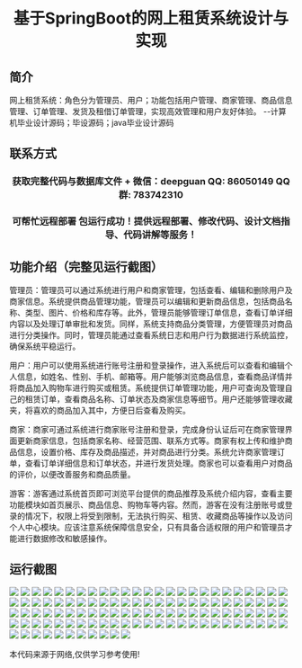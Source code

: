<p><h1 align="center">基于SpringBoot的网上租赁系统设计与实现</h1></p>

## 简介
网上租赁系统：角色分为管理员、用户；功能包括用户管理、商家管理、商品信息管理、订单管理、发货及租借订单管理，实现高效管理和用户友好体验。    --计算机毕业设计源码；毕设源码；java毕业设计源码


## 联系方式
<p><h3 align="center">获取完整代码与数据库文件 + 微信：deepguan QQ: 86050149 QQ群: 783742310</h3></p>
<p><h3 align="center">可帮忙远程部署 包运行成功！提供远程部署、修改代码、设计文档指导、代码讲解等服务！</h3></p>

## 功能介绍（完整见运行截图）
管理员：管理员可以通过系统进行用户和商家管理，包括查看、编辑和删除用户及商家信息。系统提供商品管理功能，管理员可以编辑和更新商品信息，包括商品名称、类型、图片、价格和库存等。此外，管理员能够管理订单信息，查看订单详细内容以及处理订单审批和发货。同样，系统支持商品分类管理，方便管理员对商品进行分类操作。同时，管理员能通过查看系统日志和用户行为数据进行系统监控，确保系统平稳运行。

用户：用户可以使用系统进行账号注册和登录操作，进入系统后可以查看和编辑个人信息，如姓名、性别、手机、邮箱等。用户能够浏览商品信息，查看商品详情并将商品加入购物车进行购买或租赁。系统提供订单管理功能，用户可查询及管理自己的租赁订单，查看商品名称、订单状态及商家信息等细节。用户还能够管理收藏夹，将喜欢的商品加入其中，方便日后查看及购买。

商家：商家可通过系统进行商家账号注册和登录，完成身份认证后可在商家管理界面更新商家信息，包括商家名称、经营范围、联系方式等。商家有权上传和维护商品信息，设置价格、库存及商品描述，并对商品进行分类。系统允许商家管理订单，查看订单详细信息和订单状态，并进行发货处理。商家也可以查看用户对商品的评价，以便改善服务和商品质量。

游客：游客通过系统首页即可浏览平台提供的商品推荐及系统介绍内容，查看主要功能模块如首页展示、商品信息、购物车等内容。然而，游客在没有注册账号或登录的情况下，权限上将受到限制，无法执行购买、租赁、收藏商品等操作以及访问个人中心模块。应该注意系统保障信息安全，只有具备合适权限的用户和管理员才能进行数据修改和敏感操作。


## 运行截图
![](https://bs-1329754181.cos.ap-shanghai.myqcloud.com/spring/OnlineRentalSystemDesignAndImplementation/img/001.jpg)
![](https://bs-1329754181.cos.ap-shanghai.myqcloud.com/spring/OnlineRentalSystemDesignAndImplementation/img/002.jpg)
![](https://bs-1329754181.cos.ap-shanghai.myqcloud.com/spring/OnlineRentalSystemDesignAndImplementation/img/003.jpg)
![](https://bs-1329754181.cos.ap-shanghai.myqcloud.com/spring/OnlineRentalSystemDesignAndImplementation/img/004.jpg)
![](https://bs-1329754181.cos.ap-shanghai.myqcloud.com/spring/OnlineRentalSystemDesignAndImplementation/img/005.jpg)
![](https://bs-1329754181.cos.ap-shanghai.myqcloud.com/spring/OnlineRentalSystemDesignAndImplementation/img/006.jpg)
![](https://bs-1329754181.cos.ap-shanghai.myqcloud.com/spring/OnlineRentalSystemDesignAndImplementation/img/007.jpg)
![](https://bs-1329754181.cos.ap-shanghai.myqcloud.com/spring/OnlineRentalSystemDesignAndImplementation/img/008.jpg)
![](https://bs-1329754181.cos.ap-shanghai.myqcloud.com/spring/OnlineRentalSystemDesignAndImplementation/img/009.jpg)
![](https://bs-1329754181.cos.ap-shanghai.myqcloud.com/spring/OnlineRentalSystemDesignAndImplementation/img/010.jpg)
![](https://bs-1329754181.cos.ap-shanghai.myqcloud.com/spring/OnlineRentalSystemDesignAndImplementation/img/011.jpg)
![](https://bs-1329754181.cos.ap-shanghai.myqcloud.com/spring/OnlineRentalSystemDesignAndImplementation/img/012.jpg)
![](https://bs-1329754181.cos.ap-shanghai.myqcloud.com/spring/OnlineRentalSystemDesignAndImplementation/img/013.jpg)
![](https://bs-1329754181.cos.ap-shanghai.myqcloud.com/spring/OnlineRentalSystemDesignAndImplementation/img/014.jpg)
![](https://bs-1329754181.cos.ap-shanghai.myqcloud.com/spring/OnlineRentalSystemDesignAndImplementation/img/015.jpg)
![](https://bs-1329754181.cos.ap-shanghai.myqcloud.com/spring/OnlineRentalSystemDesignAndImplementation/img/016.jpg)
![](https://bs-1329754181.cos.ap-shanghai.myqcloud.com/spring/OnlineRentalSystemDesignAndImplementation/img/017.jpg)
![](https://bs-1329754181.cos.ap-shanghai.myqcloud.com/spring/OnlineRentalSystemDesignAndImplementation/img/018.jpg)
![](https://bs-1329754181.cos.ap-shanghai.myqcloud.com/spring/OnlineRentalSystemDesignAndImplementation/img/019.jpg)
![](https://bs-1329754181.cos.ap-shanghai.myqcloud.com/spring/OnlineRentalSystemDesignAndImplementation/img/020.jpg)
![](https://bs-1329754181.cos.ap-shanghai.myqcloud.com/spring/OnlineRentalSystemDesignAndImplementation/img/021.jpg)
![](https://bs-1329754181.cos.ap-shanghai.myqcloud.com/spring/OnlineRentalSystemDesignAndImplementation/img/022.jpg)
![](https://bs-1329754181.cos.ap-shanghai.myqcloud.com/spring/OnlineRentalSystemDesignAndImplementation/img/023.jpg)
![](https://bs-1329754181.cos.ap-shanghai.myqcloud.com/spring/OnlineRentalSystemDesignAndImplementation/img/024.jpg)
![](https://bs-1329754181.cos.ap-shanghai.myqcloud.com/spring/OnlineRentalSystemDesignAndImplementation/img/025.jpg)
![](https://bs-1329754181.cos.ap-shanghai.myqcloud.com/spring/OnlineRentalSystemDesignAndImplementation/img/026.jpg)
![](https://bs-1329754181.cos.ap-shanghai.myqcloud.com/spring/OnlineRentalSystemDesignAndImplementation/img/027.jpg)
![](https://bs-1329754181.cos.ap-shanghai.myqcloud.com/spring/OnlineRentalSystemDesignAndImplementation/img/028.jpg)
![](https://bs-1329754181.cos.ap-shanghai.myqcloud.com/spring/OnlineRentalSystemDesignAndImplementation/img/029.jpg)
![](https://bs-1329754181.cos.ap-shanghai.myqcloud.com/spring/OnlineRentalSystemDesignAndImplementation/img/030.jpg)
![](https://bs-1329754181.cos.ap-shanghai.myqcloud.com/spring/OnlineRentalSystemDesignAndImplementation/img/031.jpg)
![](https://bs-1329754181.cos.ap-shanghai.myqcloud.com/spring/OnlineRentalSystemDesignAndImplementation/img/032.jpg)
![](https://bs-1329754181.cos.ap-shanghai.myqcloud.com/spring/OnlineRentalSystemDesignAndImplementation/img/033.jpg)
![](https://bs-1329754181.cos.ap-shanghai.myqcloud.com/spring/OnlineRentalSystemDesignAndImplementation/img/034.jpg)
![](https://bs-1329754181.cos.ap-shanghai.myqcloud.com/spring/OnlineRentalSystemDesignAndImplementation/img/035.jpg)
![](https://bs-1329754181.cos.ap-shanghai.myqcloud.com/spring/OnlineRentalSystemDesignAndImplementation/img/036.jpg)
![](https://bs-1329754181.cos.ap-shanghai.myqcloud.com/spring/OnlineRentalSystemDesignAndImplementation/img/037.jpg)
![](https://bs-1329754181.cos.ap-shanghai.myqcloud.com/spring/OnlineRentalSystemDesignAndImplementation/img/038.jpg)
![](https://bs-1329754181.cos.ap-shanghai.myqcloud.com/spring/OnlineRentalSystemDesignAndImplementation/img/039.jpg)
![](https://bs-1329754181.cos.ap-shanghai.myqcloud.com/spring/OnlineRentalSystemDesignAndImplementation/img/040.jpg)
![](https://bs-1329754181.cos.ap-shanghai.myqcloud.com/spring/OnlineRentalSystemDesignAndImplementation/img/041.jpg)
![](https://bs-1329754181.cos.ap-shanghai.myqcloud.com/spring/OnlineRentalSystemDesignAndImplementation/img/042.jpg)
![](https://bs-1329754181.cos.ap-shanghai.myqcloud.com/spring/OnlineRentalSystemDesignAndImplementation/img/043.jpg)
![](https://bs-1329754181.cos.ap-shanghai.myqcloud.com/spring/OnlineRentalSystemDesignAndImplementation/img/044.jpg)
![](https://bs-1329754181.cos.ap-shanghai.myqcloud.com/spring/OnlineRentalSystemDesignAndImplementation/img/045.jpg)
![](https://bs-1329754181.cos.ap-shanghai.myqcloud.com/spring/OnlineRentalSystemDesignAndImplementation/img/046.jpg)
![](https://bs-1329754181.cos.ap-shanghai.myqcloud.com/spring/OnlineRentalSystemDesignAndImplementation/img/047.jpg)
![](https://bs-1329754181.cos.ap-shanghai.myqcloud.com/spring/OnlineRentalSystemDesignAndImplementation/img/048.jpg)
![](https://bs-1329754181.cos.ap-shanghai.myqcloud.com/spring/OnlineRentalSystemDesignAndImplementation/img/049.jpg)
![](https://bs-1329754181.cos.ap-shanghai.myqcloud.com/spring/OnlineRentalSystemDesignAndImplementation/img/050.jpg)
![](https://bs-1329754181.cos.ap-shanghai.myqcloud.com/spring/OnlineRentalSystemDesignAndImplementation/img/051.jpg)
![](https://bs-1329754181.cos.ap-shanghai.myqcloud.com/spring/OnlineRentalSystemDesignAndImplementation/img/052.jpg)
![](https://bs-1329754181.cos.ap-shanghai.myqcloud.com/spring/OnlineRentalSystemDesignAndImplementation/img/053.jpg)
![](https://bs-1329754181.cos.ap-shanghai.myqcloud.com/spring/OnlineRentalSystemDesignAndImplementation/img/054.jpg)
![](https://bs-1329754181.cos.ap-shanghai.myqcloud.com/spring/OnlineRentalSystemDesignAndImplementation/img/055.jpg)
![](https://bs-1329754181.cos.ap-shanghai.myqcloud.com/spring/OnlineRentalSystemDesignAndImplementation/img/056.jpg)
![](https://bs-1329754181.cos.ap-shanghai.myqcloud.com/spring/OnlineRentalSystemDesignAndImplementation/img/057.jpg)
![](https://bs-1329754181.cos.ap-shanghai.myqcloud.com/spring/OnlineRentalSystemDesignAndImplementation/img/058.jpg)
![](https://bs-1329754181.cos.ap-shanghai.myqcloud.com/spring/OnlineRentalSystemDesignAndImplementation/img/059.jpg)
![](https://bs-1329754181.cos.ap-shanghai.myqcloud.com/spring/OnlineRentalSystemDesignAndImplementation/img/060.jpg)
![](https://bs-1329754181.cos.ap-shanghai.myqcloud.com/spring/OnlineRentalSystemDesignAndImplementation/img/061.jpg)
![](https://bs-1329754181.cos.ap-shanghai.myqcloud.com/spring/OnlineRentalSystemDesignAndImplementation/img/062.jpg)
![](https://bs-1329754181.cos.ap-shanghai.myqcloud.com/spring/OnlineRentalSystemDesignAndImplementation/img/063.jpg)
![](https://bs-1329754181.cos.ap-shanghai.myqcloud.com/spring/OnlineRentalSystemDesignAndImplementation/img/064.jpg)
![](https://bs-1329754181.cos.ap-shanghai.myqcloud.com/spring/OnlineRentalSystemDesignAndImplementation/img/065.jpg)
![](https://bs-1329754181.cos.ap-shanghai.myqcloud.com/spring/OnlineRentalSystemDesignAndImplementation/img/066.jpg)
![](https://bs-1329754181.cos.ap-shanghai.myqcloud.com/spring/OnlineRentalSystemDesignAndImplementation/img/067.jpg)
![](https://bs-1329754181.cos.ap-shanghai.myqcloud.com/spring/OnlineRentalSystemDesignAndImplementation/img/068.jpg)
![](https://bs-1329754181.cos.ap-shanghai.myqcloud.com/spring/OnlineRentalSystemDesignAndImplementation/img/069.jpg)
![](https://bs-1329754181.cos.ap-shanghai.myqcloud.com/spring/OnlineRentalSystemDesignAndImplementation/img/070.jpg)
![](https://bs-1329754181.cos.ap-shanghai.myqcloud.com/spring/OnlineRentalSystemDesignAndImplementation/img/071.jpg)
![](https://bs-1329754181.cos.ap-shanghai.myqcloud.com/spring/OnlineRentalSystemDesignAndImplementation/img/072.jpg)
![](https://bs-1329754181.cos.ap-shanghai.myqcloud.com/spring/OnlineRentalSystemDesignAndImplementation/img/073.jpg)
![](https://bs-1329754181.cos.ap-shanghai.myqcloud.com/spring/OnlineRentalSystemDesignAndImplementation/img/074.jpg)
![](https://bs-1329754181.cos.ap-shanghai.myqcloud.com/spring/OnlineRentalSystemDesignAndImplementation/img/075.jpg)
![](https://bs-1329754181.cos.ap-shanghai.myqcloud.com/spring/OnlineRentalSystemDesignAndImplementation/img/076.jpg)
![](https://bs-1329754181.cos.ap-shanghai.myqcloud.com/spring/OnlineRentalSystemDesignAndImplementation/img/077.jpg)
![](https://bs-1329754181.cos.ap-shanghai.myqcloud.com/spring/OnlineRentalSystemDesignAndImplementation/img/078.jpg)
![](https://bs-1329754181.cos.ap-shanghai.myqcloud.com/spring/OnlineRentalSystemDesignAndImplementation/img/079.jpg)
![](https://bs-1329754181.cos.ap-shanghai.myqcloud.com/spring/OnlineRentalSystemDesignAndImplementation/img/080.jpg)
![](https://bs-1329754181.cos.ap-shanghai.myqcloud.com/spring/OnlineRentalSystemDesignAndImplementation/img/081.jpg)
![](https://bs-1329754181.cos.ap-shanghai.myqcloud.com/spring/OnlineRentalSystemDesignAndImplementation/img/082.jpg)
![](https://bs-1329754181.cos.ap-shanghai.myqcloud.com/spring/OnlineRentalSystemDesignAndImplementation/img/083.jpg)
![](https://bs-1329754181.cos.ap-shanghai.myqcloud.com/spring/OnlineRentalSystemDesignAndImplementation/img/084.jpg)
![](https://bs-1329754181.cos.ap-shanghai.myqcloud.com/spring/OnlineRentalSystemDesignAndImplementation/img/085.jpg)
![](https://bs-1329754181.cos.ap-shanghai.myqcloud.com/spring/OnlineRentalSystemDesignAndImplementation/img/086.jpg)
![](https://bs-1329754181.cos.ap-shanghai.myqcloud.com/spring/OnlineRentalSystemDesignAndImplementation/img/087.jpg)
![](https://bs-1329754181.cos.ap-shanghai.myqcloud.com/spring/OnlineRentalSystemDesignAndImplementation/img/088.jpg)
![](https://bs-1329754181.cos.ap-shanghai.myqcloud.com/spring/OnlineRentalSystemDesignAndImplementation/img/089.jpg)
![](https://bs-1329754181.cos.ap-shanghai.myqcloud.com/spring/OnlineRentalSystemDesignAndImplementation/img/090.jpg)
![](https://bs-1329754181.cos.ap-shanghai.myqcloud.com/spring/OnlineRentalSystemDesignAndImplementation/img/091.jpg)
![](https://bs-1329754181.cos.ap-shanghai.myqcloud.com/spring/OnlineRentalSystemDesignAndImplementation/img/092.jpg)
![](https://bs-1329754181.cos.ap-shanghai.myqcloud.com/spring/OnlineRentalSystemDesignAndImplementation/img/093.jpg)
![](https://bs-1329754181.cos.ap-shanghai.myqcloud.com/spring/OnlineRentalSystemDesignAndImplementation/img/094.jpg)
![](https://bs-1329754181.cos.ap-shanghai.myqcloud.com/spring/OnlineRentalSystemDesignAndImplementation/img/095.jpg)
![](https://bs-1329754181.cos.ap-shanghai.myqcloud.com/spring/OnlineRentalSystemDesignAndImplementation/img/096.jpg)
![](https://bs-1329754181.cos.ap-shanghai.myqcloud.com/spring/OnlineRentalSystemDesignAndImplementation/img/097.jpg)
![](https://bs-1329754181.cos.ap-shanghai.myqcloud.com/spring/OnlineRentalSystemDesignAndImplementation/img/098.jpg)
![](https://bs-1329754181.cos.ap-shanghai.myqcloud.com/spring/OnlineRentalSystemDesignAndImplementation/img/099.jpg)
![](https://bs-1329754181.cos.ap-shanghai.myqcloud.com/spring/OnlineRentalSystemDesignAndImplementation/img/100.jpg)
![](https://bs-1329754181.cos.ap-shanghai.myqcloud.com/spring/OnlineRentalSystemDesignAndImplementation/img/101.jpg)
![](https://bs-1329754181.cos.ap-shanghai.myqcloud.com/spring/OnlineRentalSystemDesignAndImplementation/img/102.jpg)
![](https://bs-1329754181.cos.ap-shanghai.myqcloud.com/spring/OnlineRentalSystemDesignAndImplementation/img/103.jpg)
![](https://bs-1329754181.cos.ap-shanghai.myqcloud.com/spring/OnlineRentalSystemDesignAndImplementation/img/104.jpg)
![](https://bs-1329754181.cos.ap-shanghai.myqcloud.com/spring/OnlineRentalSystemDesignAndImplementation/img/105.jpg)
![](https://bs-1329754181.cos.ap-shanghai.myqcloud.com/spring/OnlineRentalSystemDesignAndImplementation/img/106.jpg)
![](https://bs-1329754181.cos.ap-shanghai.myqcloud.com/spring/OnlineRentalSystemDesignAndImplementation/img/107.jpg)
![](https://bs-1329754181.cos.ap-shanghai.myqcloud.com/spring/OnlineRentalSystemDesignAndImplementation/img/108.jpg)
![](https://bs-1329754181.cos.ap-shanghai.myqcloud.com/spring/OnlineRentalSystemDesignAndImplementation/img/109.jpg)
![](https://bs-1329754181.cos.ap-shanghai.myqcloud.com/spring/OnlineRentalSystemDesignAndImplementation/img/110.jpg)
![](https://bs-1329754181.cos.ap-shanghai.myqcloud.com/spring/OnlineRentalSystemDesignAndImplementation/img/111.jpg)

<p>本代码来源于网络,仅供学习参考使用!</p>

